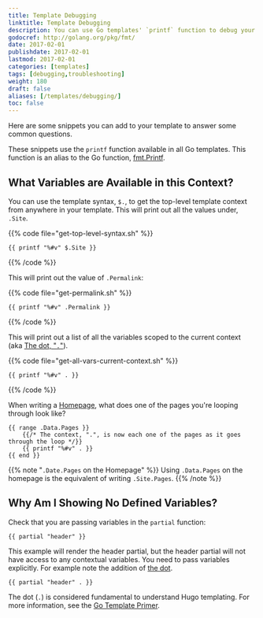 ```yaml
---
title: Template Debugging
linktitle: Template Debugging
description: You can use Go templates' `printf` function to debug your Hugo  templates. These snippets provide a quick and easy visualization of the variables available to you in different contexts.
godocref: http://golang.org/pkg/fmt/
date: 2017-02-01
publishdate: 2017-02-01
lastmod: 2017-02-01
categories: [templates]
tags: [debugging,troubleshooting]
weight: 180
draft: false
aliases: [/templates/debugging/]
toc: false
---
```



Here are some snippets you can add to your template to answer some common questions.

These snippets use the `printf` function available in all Go templates.  This function is an alias to the Go function, [fmt.Printf](http://golang.org/pkg/fmt/).

## What Variables are Available in this Context?

You can use the template syntax, `$.`, to get the top-level template context from anywhere in your template. This will print out all the values under, `.Site`.

{{% code file="get-top-level-syntax.sh" %}}
```golang
{{ printf "%#v" $.Site }}
```
{{% /code %}}

This will print out the value of `.Permalink`:

{{% code file="get-permalink.sh" %}}
```golang
{{ printf "%#v" .Permalink }}
```
{{% /code %}}

This will print out a list of all the variables scoped to the current context
(aka [The dot, "`.`"][thedot]).

{{% code file="get-all-vars-current-context.sh" %}}
```golang
{{ printf "%#v" . }}
```
{{% /code %}}

When writing a [Homepage][hometemplate], what does one of the pages you're looping through look like?

```golang
{{ range .Data.Pages }}
    {{/* The context, ".", is now each one of the pages as it goes through the loop */}}
    {{ printf "%#v" . }}
{{ end }}
```

{{% note "`.Date.Pages` on the Homepage" %}}
Using `.Data.Pages` on the homepage is the equivalent of writing `.Site.Pages`.
{{% /note %}}

## Why Am I Showing No Defined Variables?

Check that you are passing variables in the `partial` function:

```
{{ partial "header" }}
```

This example will render the header partial, but the header partial will not have access to any contextual variables. You need to pass variables explicitly. For example note the addition of [the dot][thedot].

```
{{ partial "header" . }}
```

The dot (`.`) is considered fundamental to understand Hugo templating. For more information, see the [Go Template Primer][primer].

[hometemplate]: /templates/homepage-template/
[primer]: /templates/go-template-primer/
[thedot]: /functions/the-dot/